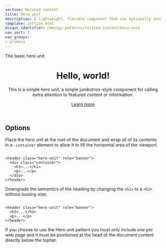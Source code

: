 ```yaml
---
section: Related content
title: Hero unit
description: A lightweight, flexible component that can optionally extend the entire viewport to showcase key content on your site.
template: section.html
disqus_identifier: /design-patterns/related-content/hero-unit
nav_sort: 2
nav_groups:
- primary
---
```


The basic hero unit.

<div class="guide-example">
<header class="hero-unit" role="banner">
  <h1>Hello, world!</h1>
  <p class="example-tldr">This is a simple hero unit, a simple jumbotron-style component for calling extra attention to featured content or information.</p>
  <p><a class="btn btn-primary btn-lg" href="#" role="button">Learn more</a></p>
</header>
</div>

## Options

Place the hero unit at the root of the document and wrap all of its contents in a <code>.container</code> element to allow it to fill the horizontal area of the viewport.

<pre class="prettyprint linenums"><code>
&lt;header class="hero-unit" role="banner"&gt;
  &lt;div class="container"&gt;
    &lt;h1&gt;...&lt;/h1&gt;
    &lt;p&gt;...&lt;/p&gt;
  &lt;/div&gt;
&lt;/header&gt;
</code></pre>

Downgrade the semantics of the heading by changing the <code>&lt;h1&gt;</code> to a <code>&lt;h2&gt;</code> without loosing size;

<pre class="prettyprint linenums"><code>
&lt;header class="hero-unit" role="banner"&gt;
  &lt;h2&gt;...&lt;/h2&gt;
  &lt;p&gt;...&lt;/p&gt;
&lt;/header&gt;
</code></pre>

<div class="note note-important">
  <p>If you choose to use the Hero unit pattern you must only include one per web page and it must be positioned at the head of the document content directly below the tophat.</p>
</div>
